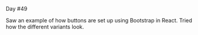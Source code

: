 Day #49<b4>

Saw an example of how buttons are set up using Bootstrap in React. Tried how the different variants look.
